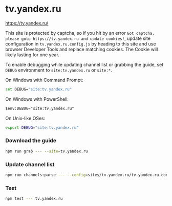 # tv.yandex.ru

https://tv.yandex.ru/

This site is protected by captcha, so if you hit by an error `Got captcha, please goto https://tv.yandex.ru and update cookies!`,
update site configuration in `tv.yandex.ru.config.js` by heading to this site and use browser
Developer Tools and replace matching cookies. The Cookie will likely lasting for one year.

To enable debugging while updating channel list or grabbing the guide, set `DEBUG` environment
to `site:tv.yandex.ru` or `site:*`.

On Windows with Command Prompt:

```sh
set DEBUG="site:tv.yandex.ru"
```

On Windows with PowerShell:

```ps
$env:DEBUG="site:tv.yandex.ru"
```

On Unix-like OSes:

```sh
export DEBUG="site:tv.yandex.ru"
```

### Download the guide

```sh
npm run grab --- --site=tv.yandex.ru
```

### Update channel list

```sh
npm run channels:parse --- --config=sites/tv.yandex.ru/tv.yandex.ru.config.js --output=sites/tv.yandex.ru/tv.yandex.ru.channels.xml
```

### Test

```sh
npm test --- tv.yandex.ru
```
